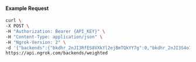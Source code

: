 <!-- Code generated for API Clients. DO NOT EDIT. -->

#### Example Request

```bash
curl \
-X POST \
-H "Authorization: Bearer {API_KEY}" \
-H "Content-Type: application/json" \
-H "Ngrok-Version: 2" \
-d '{"backends":{"bkdhr_2nJI3RfES8VXkYl2ejBmTQkYY7g":0,"bkdhr_2nJI3S4o71TohouXcSISX44MVGi":1},"description":"acme weighted","metadata":"{\"environment\": \"staging\"}"}' \
https://api.ngrok.com/backends/weighted
```
